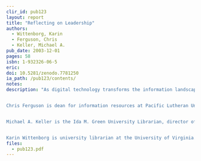 ```yaml
---
clir_id: pub123
layout: report
title: "Reflecting on Leadership"
authors: 
  - Wittenborg, Karin 
  - Ferguson, Chris 
  - Keller, Michael A. 
pub_date: 2003-12-01
pages: 58
isbn: 1-932326-06-5
eric:
doi: 10.5281/zenodo.7781250
ia_path: /pub123/contents/
notes:
description: "As digital technology transforms the information landscape, libraries must chart their course in an increasingly fluid, complex environment. How is this new environment redefining leadership in the information professions? What are the personal qualities that produce effective information leaders? CLIR invited three leaders in librarianship to write personally and candidly about what they believe leadership is, how they developed an understanding of their own leadership styles, and how they apply that self-understanding to their daily responsibilities.


Chris Ferguson is dean for information resources at Pacific Lutheran University.


Michael A. Keller is the Ida M. Green University Librarian, director of academic information resources at Stanford University, publisher of HighWire Press, and publisher of Stanford University Press.


Karin Wittenborg is university librarian at the University of Virginia."
files:
  - pub123.pdf
---
```


